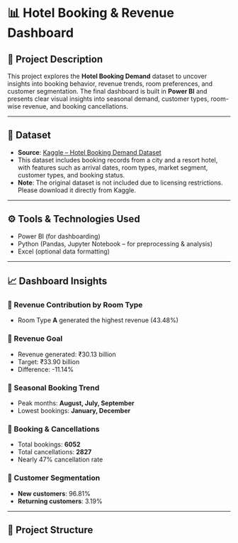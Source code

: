 # 📊 Hotel Booking & Revenue Dashboard

## 📝 Project Description  
This project explores the **Hotel Booking Demand** dataset to uncover insights into booking behavior, revenue trends, room preferences, and customer segmentation. The final dashboard is built in **Power BI** and presents clear visual insights into seasonal demand, customer types, room-wise revenue, and booking cancellations.

---

## 📁 Dataset  
- **Source**: [Kaggle – Hotel Booking Demand Dataset](https://www.kaggle.com/datasets/jessemostipak/hotel-booking-demand)  
- This dataset includes booking records from a city and a resort hotel, with features such as arrival dates, room types, market segment, customer types, and booking status.
- **Note**: The original dataset is not included due to licensing restrictions. Please download it directly from Kaggle.

---

## ⚙️ Tools & Technologies Used  
- Power BI (for dashboarding)  
- Python (Pandas, Jupyter Notebook – for preprocessing & analysis)  
- Excel (optional data formatting)

---

## 📈 Dashboard Insights  

### 📌 Revenue Contribution by Room Type  
- Room Type **A** generated the highest revenue (43.48%)

### 📌 Revenue Goal  
- Revenue generated: ₹30.13 billion  
- Target: ₹33.90 billion  
- Difference: -11.14%

### 📌 Seasonal Booking Trend  
- Peak months: **August, July, September**  
- Lowest bookings: **January, December**

### 📌 Booking & Cancellations  
- Total bookings: **6052**  
- Total cancellations: **2827**  
- Nearly 47% cancellation rate

### 📌 Customer Segmentation  
- **New customers**: 96.81%  
- **Returning customers**: 3.19%

---

## 📂 Project Structure  

